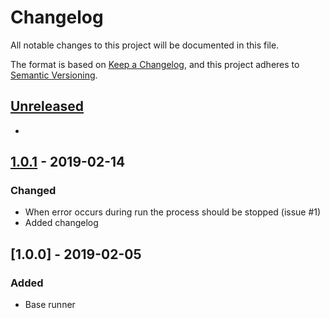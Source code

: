 # Changelog
All notable changes to this project will be documented in this file.

The format is based on [Keep a Changelog](https://keepachangelog.com/en/1.0.0/),
and this project adheres to [Semantic Versioning](https://semver.org/spec/v2.0.0.html).

## [Unreleased]
-

## [1.0.1] - 2019-02-14
### Changed
- When error occurs during run the process should be stopped (issue #1)
- Added changelog

## [1.0.0] - 2019-02-05
### Added
- Base runner

[Unreleased]: https://github.com/adamcupial/lighthouse-python/compare/1.0.1...HEAD
[1.0.1]: https://github.com/adamcupial/lighthouse-python/compare/1.0.0...1.0.1
